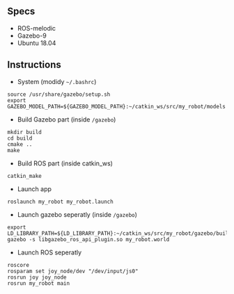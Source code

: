 ## Specs

* ROS-melodic
* Gazebo-9
* Ubuntu 18.04

## Instructions

* System (modidy `~/.bashrc`)

```
source /usr/share/gazebo/setup.sh
export GAZEBO_MODEL_PATH=${GAZEBO_MODEL_PATH}:~/catkin_ws/src/my_robot/models
```

* Build Gazebo part (inside `/gazebo`)

```
mkdir build
cd build
cmake ..
make
```

* Build ROS part (inside catkin_ws)

```
catkin_make
```

* Launch app

```
roslaunch my_robot my_robot.launch
```

* Launch gazebo seperatly (inside `/gazebo`)

```
export LD_LIBRARY_PATH=${LD_LIBRARY_PATH}:~/catkin_ws/src/my_robot/gazebo/build
gazebo -s libgazebo_ros_api_plugin.so my_robot.world
```

* Launch ROS seperatly

```
roscore
rosparam set joy_node/dev "/dev/input/js0"
rosrun joy joy_node
rosrun my_robot main
```
